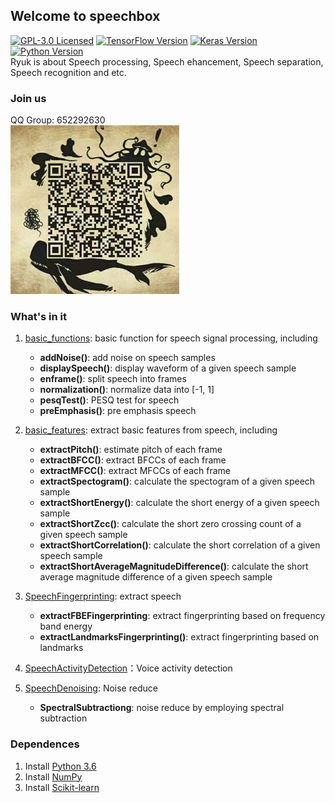 ## Welcome to speechbox

[![GPL-3.0 Licensed](https://img.shields.io/crates/l/rustc-serialize)](https://opensource.org/licenses/GPL-3.0) [![TensorFlow Version](https://img.shields.io/badge/Tensorflow-1.7+-blue.svg)](https://www.tensorflow.org/) [![Keras Version](https://img.shields.io/badge/Keras-2.0+-blue.svg)](https://keras.io/) [![Python Version](https://img.shields.io/badge/Python-3.x-blue.svg)](https://www.python.org/)  
Ryuk is about Speech processing, Speech ehancement, Speech separation, Speech recognition and etc.

### Join us
QQ Group: 652292630  
<img src="https://github.com/DandelionLau/Ryuk/blob/master/images/qr.jpg" width="270">


### What's in it
1. [basic_functions](https://github.com/DandelionLau/Ryuk/blob/master/basic_functions.py): basic function for speech signal processing, including  
    + **addNoise()**: add noise on speech samples
    + **displaySpeech()**: display waveform of a given speech sample
    + **enframe()**: split speech into frames
    + **normalization()**: normalize data into [-1, 1]
    + **pesqTest()**: PESQ test for speech
    + **preEmphasis()**: pre emphasis speech

2. [basic_features](https://github.com/DandelionLau/Ryuk/blob/master/basic_features.py): extract basic features from speech, including     
    + **extractPitch()**: estimate pitch of each frame
    + **extractBFCC()**: extract BFCCs of each frame    
    + **extractMFCC()**: extract MFCCs of each frame 
    + **extractSpectogram()**: calculate the spectogram of a given speech sample
    + **extractShortEnergy()**: calculate the short energy of a given speech sample
    + **extractShortZcc()**: calculate the short zero crossing count of a given speech sample
    + **extractShortCorrelation()**: calculate the short correlation of a given speech sample
    + **extractShortAverageMagnitudeDifference()**: calculate the short average magnitude difference of a given speech sample

3. [SpeechFingerprinting](https://github.com/DandelionLau/Ryuk/blob/master/SpeechFingerprinting.py): extract speech
    + **extractFBEFingerprinting**: extract fingerprinting based on frequency band energy
    + **extractLandmarksFingerprinting()**: extract fingerprinting based on landmarks
    
4. [SpeechActivityDetection](https://github.com/DandelionLau/Ryuk/blob/master/SpeechActivityDetection.py)：Voice activity detection 

5. [SpeechDenoising](https://github.com/Ryuk17/speechbox/blob/master/SpeechDenoising.py): Noise reduce  
    + **SpectralSubtractiong**: noise reduce by employing spectral subtraction
    
    
### Dependences
1. Install [Python 3.6](https://www.python.org/)
2. Install [NumPy](http://www.numpy.org/)
2. Install [Scikit-learn](https://scikit-learn.org/)


